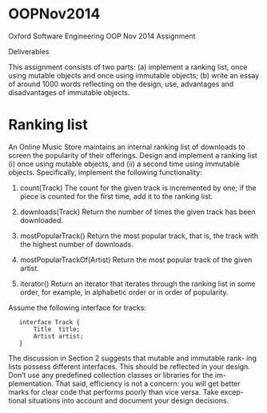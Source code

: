 OOPNov2014
==========

Oxford Software Engineering OOP Nov 2014 Assignment

Deliverables

This assignment consists of two parts: (a) implement a ranking list, once using mutable objects and once using immutable objects; (b) write an essay of around 1000 words reflecting on the design, use, advantages and disadvantages of immutable objects.

Ranking list
============
An Online Music Store maintains an internal ranking list of downloads to screen the popularity of their offerings. Design and implement a ranking list (i) once using mutable objects, and (ii) a second time using immutable objects. Specifically, implement the following functionality:

1. count(Track)
The count for the given track is incremented by one; if the piece is
counted for the first time, add it to the ranking list.

2. downloads(Track)
Return the number of times the given track has been downloaded.

3. mostPopularTrack()
Return the most popular track, that is, the track with the highest
number of downloads.

4. mostPopularTrackOf(Artist)
Return the most popular track of the given artist.

5. iterator()
Return an iterator that iterates through the ranking list in some order, for example, in alphabetic order or in order of popularity. 

Assume the following interface for tracks:

       interface Track {
           Title  title;
           Artist artist;
       }

The discussion in Section 2 suggests that mutable and immutable rank- ing lists possess different interfaces. This should be reflected in your design.
Don’t use any predefined collection classes or libraries for the im- plementation. That said, efficiency is not a concern: you will get better marks for clear code that performs poorly than vice versa. Take excep- tional situations into account and document your design decisions.
